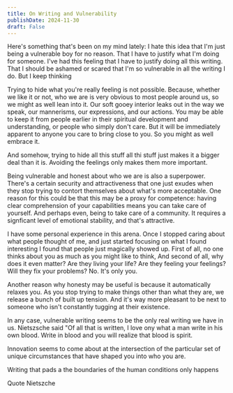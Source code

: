 ```yaml
---
title: On Writing and Vulnerability
publishDate: 2024-11-30
draft: False
---
```


Here's something that's been on my mind lately: I hate this idea that I'm just being a vulnerable boy for no reason. 
That I have to justify what I'm doing for someone. 
I've had this feeling that I have to justify doing all this writing.
That I should be ashamed or scared that I'm so vulnerable in all the writing I do. 
But I keep thinking 

Trying to hide what you're really feeling is not possible. 
Because, whether we like it or not, who we are is very obvious to most people around us, so we might as well lean into it. 
Our soft gooey interior leaks out in the way we speak, our mannerisms, our expressions, and our actions. 
You may be able to keep it from people earlier in their spiritual development and understanding, or people who simply don't care. 
But it will be immediately apparent to anyone you care to bring close to you.
So you might as well embrace it.

And somehow, trying to hide all this stuff all thi stuff just makes it a bigger deal than it is. 
Avoiding the feelings only makes them more important.

Being vulnerable and honest about who we are is also a superpower.
There's a certain security and attractiveness that one just exudes when they stop trying to contort themselves about what's more acceptable. 
One reason for this could be that this may be a proxy for competence: having clear comprehension of your capabilities means you can take care of yourself. 
And perhaps even, being to take care of a community.
It requires a signficant level of emotional stability, and that's attractive.

I have some personal experience in this arena. 
Once I stopped caring about what people thought of me, and just started focusing on what I found interesting I found that people just magically showed up. 
First of all, no one thinks about you as much as you might like to think, 
And second of all, why does it even matter? 
Are they living your life? 
Are they feeling your feelings? 
Will they fix your problems? 
No. 
It's only you. 

Another reason why honesty may be useful is because it automatically relaxes you. 
As you stop trying to make things other than what they are, we release a bunch of built up tension.
And it's way more pleasant to be next to someone who isn't constantly tugging at their existence.

In any case, vulnerable writing seems to be the only real writing we have in us.
Nietszsche said "Of all  that is written, I love ony what a man write in his own blood. Write in blood and you will realize that blood is spirit.

Innovation seems to come about at the intersection of the particular set of unique circumstances that have shaped you into who you are. 

Writing that pads a the boundaries of the human conditions only happens 

Quote Nietszche
